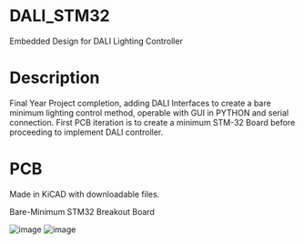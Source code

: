 # DALI_STM32
Embedded Design for DALI Lighting Controller


# Description
Final Year Project completion, adding DALI Interfaces to create a bare minimum lighting control method, operable with GUI in PYTHON and serial connection. First PCB iteration is to create a minimum STM-32 Board before proceeding to implement DALI controller. 

# PCB
Made in KiCAD with downloadable files. 

Bare-Minimum STM32 Breakout Board

![image](https://user-images.githubusercontent.com/72569245/125762992-aa0fd25c-e2a4-4c96-bb84-798b2d49fa4f.png)
![image](https://user-images.githubusercontent.com/72569245/125763048-116d141c-cfb1-4ae4-b62b-423a7367c7cc.png)
